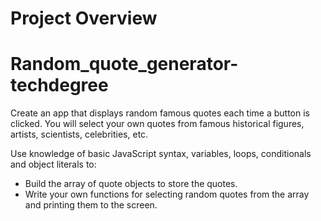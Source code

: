 # Project Overview

# Random_quote_generator-techdegree
Create an app that displays random famous quotes each time a button is clicked. You will select your own quotes from famous historical figures, artists, scientists, celebrities, etc.

Use knowledge of basic JavaScript syntax, variables, loops, conditionals and object literals to:

 - Build the array of quote objects to store the quotes.
 - Write your own functions for selecting random quotes from the array and printing them to the screen.
